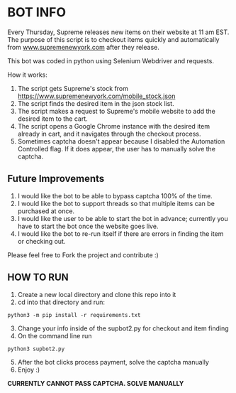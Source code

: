 # BOT INFO
Every Thursday, Supreme releases new items on their website at 11 am EST.
The purpose of this script is to checkout items quickly and automatically from www.supremenewyork.com after they release.

This bot was coded in python using Selenium Webdriver and requests.

How it works:
  1) The script gets Supreme's stock from https://www.supremenewyork.com/mobile_stock.json
  2) The script finds the desired item in the json stock list.
  3) The script makes a request to Supreme's mobile website to add the desired item to the cart.
  4) The script opens a Google Chrome instance with the desired item already in cart, and it navigates through the checkout process.
  5) Sometimes captcha doesn't appear because I disabled the Automation Controlled flag. If it does appear, the user has to manually solve the captcha.

## Future Improvements
1) I would like the bot to be able to bypass captcha 100% of the time.
2) I would like the bot to support threads so that multiple items can be purchased at once.
3) I would like the user to be able to start the bot in advance; currently you have to start the bot once the website goes live.
4) I would like the bot to re-run itself if there are errors in finding the item or checking out.

Please feel free to Fork the project and contribute :)


## HOW TO RUN
1) Create a new local directory and clone this repo into it
2) cd into that directory and run:
```
python3 -m pip install -r requirements.txt
```
3) Change your info inside of the supbot2.py for checkout and item finding
4) On the command line run
```
python3 supbot2.py
```
5) After the bot clicks process payment, solve the captcha manually
6) Enjoy :)

**CURRENTLY CANNOT PASS CAPTCHA. SOLVE MANUALLY**
